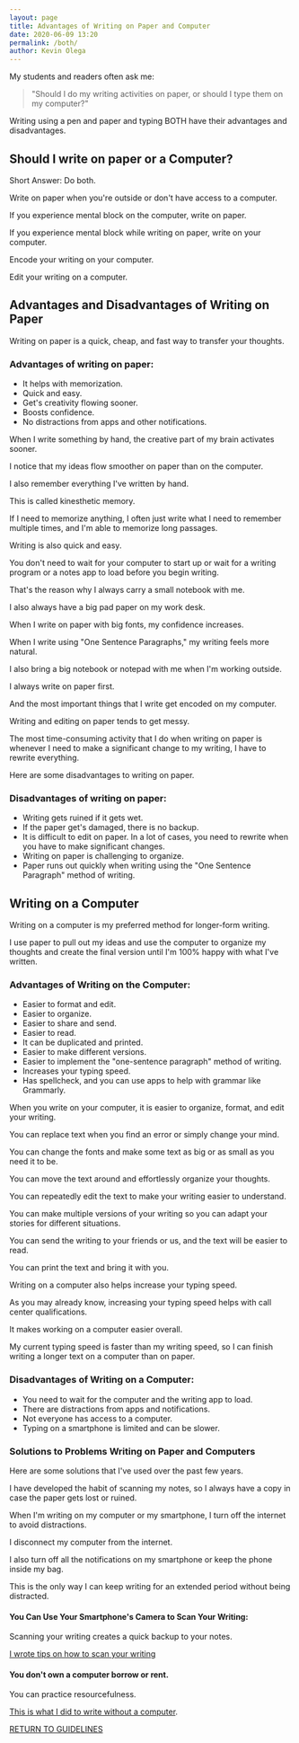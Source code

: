 ```yaml
--- 
layout: page 
title: Advantages of Writing on Paper and Computer
date: 2020-06-09 13:20
permalink: /both/ 
author: Kevin Olega 
--- 
```

My students and readers often ask me:

> "Should I do my writing activities on paper, or should I type them on my computer?"

Writing using a pen and paper and typing BOTH have their advantages and disadvantages.

## Should I write on paper or a Computer?

Short Answer: Do both.

Write on paper when you're outside or don't have access to a computer.

If you experience mental block on the computer, write on paper.

If you experience mental block while writing on paper, write on your computer.

Encode your writing on your computer.

Edit your writing on a computer.

## Advantages and Disadvantages of Writing on Paper

Writing on paper is a quick, cheap, and fast way to transfer your thoughts.

### Advantages of writing on paper:

- It helps with memorization.
- Quick and easy.
- Get's creativity flowing sooner.
- Boosts confidence.
- No distractions from apps and other notifications.

When I write something by hand, the creative part of my brain activates sooner.

I notice that my ideas flow smoother on paper than on the computer.

I also remember everything I've written by hand.

This is called kinesthetic memory.

If I need to memorize anything, I often just write what I need to remember multiple times, and I'm able to memorize long passages.

Writing is also quick and easy.

You don't need to wait for your computer to start up or wait for a writing program or a notes app to load before you begin writing.

That's the reason why I always carry a small notebook with me.

I also always have a big pad paper on my work desk.

When I write on paper with big fonts, my confidence increases.

When I write using "One Sentence Paragraphs," my writing feels more natural.

I also bring a big notebook or notepad with me when I'm working outside.

I always write on paper first.

And the most important things that I write get encoded on my computer.

Writing and editing on paper tends to get messy.

The most time-consuming activity that I do when writing on paper is whenever I need to make a significant change to my writing, I have to rewrite everything.

Here are some disadvantages to writing on paper.

### Disadvantages of writing on paper:

- Writing gets ruined if it gets wet.
- If the paper get's damaged, there is no backup.
- It is difficult to edit on paper. In a lot of cases, you need to rewrite when you have to make significant changes.
- Writing on paper is challenging to organize. 
- Paper runs out quickly when writing using the "One Sentence Paragraph" method of writing.

## Writing on a Computer

Writing on a computer is my preferred method for longer-form writing.

I use paper to pull out my ideas and use the computer to organize my thoughts and create the final version until I'm 100% happy with what I've written.

### Advantages of Writing on the Computer:

- Easier to format and edit.
- Easier to organize.
- Easier to share and send.
- Easier to read.
- It can be duplicated and printed.
- Easier to make different versions.
- Easier to implement the "one-sentence paragraph" method of writing.
- Increases your typing speed.
- Has spellcheck, and you can use apps to help with grammar like Grammarly.

When you write on your computer, it is easier to organize, format, and edit your writing.

You can replace text when you find an error or simply change your mind.

You can change the fonts and make some text as big or as small as you need it to be.

You can move the text around and effortlessly organize your thoughts.

You can repeatedly edit the text to make your writing easier to understand.

You can make multiple versions of your writing so you can adapt your stories for different situations.

You can send the writing to your friends or us, and the text will be easier to read.

You can print the text and bring it with you.

Writing on a computer also helps increase your typing speed.

As you may already know, increasing your typing speed helps with call center qualifications. 

It makes working on a computer easier overall.

My current typing speed is faster than my writing speed, so I can finish writing a longer text on a computer than on paper.

### Disadvantages of Writing on a Computer:

- You need to wait for the computer and the writing app to load.
- There are distractions from apps and notifications.
- Not everyone has access to a computer.
- Typing on a smartphone is limited and can be slower.

### Solutions to Problems Writing on Paper and Computers

Here are some solutions that I've used over the past few years.

I have developed the habit of scanning my notes, so I always have a copy in case the paper gets lost or ruined.

When I'm writing on my computer or my smartphone, I turn off the internet to avoid distractions.

I disconnect my computer from the internet.

I also turn off all the notifications on my smartphone or keep the phone inside my bag.

This is the only way I can keep writing for an extended period without being distracted.

#### You Can Use Your Smartphone's Camera to Scan Your Writing:

Scanning your writing creates a quick backup to your notes.

[I wrote tips on how to scan your writing](https://callcentertrainingtips.com/scan)

#### You don't own a computer borrow or rent.

You can practice resourcefulness.

[This is what I did to write without a computer](https://callcentertrainingtips.com/nocomputer).


<a href="https://callcentertrainingtips.com/6webguide/" class="button focus">RETURN TO GUIDELINES</a>
